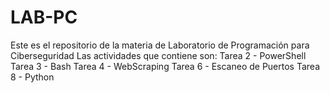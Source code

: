 # LAB-PC
 Este es el repositorio de la materia de Laboratorio de Programación para Ciberseguridad
Las actividades que contiene son:
  Tarea 2 - PowerShell
  Tarea 3 - Bash
  Tarea 4 - WebScraping
  Tarea 6 - Escaneo de Puertos
  Tarea 8 - Python
  
